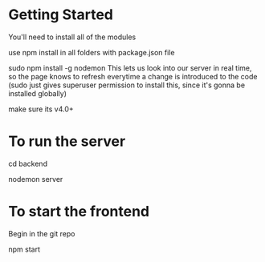 # Getting Started
You'll need to install all of the modules

use npm install in all folders with package.json file

sudo npm install -g nodemon This lets us look into our server in real time, so the page knows to refresh everytime a change is introduced to the code (sudo just gives superuser permission to install this, since it's gonna be installed globally)

make sure its v4.0+
# To run the server
cd backend

nodemon server

# To start the frontend
Begin in the git repo

npm start

